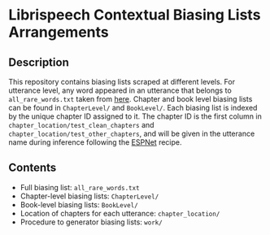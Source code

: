 # Librispeech Contextual Biasing Lists Arrangements

## Description
This repository contains biasing lists scraped at different levels. For utterance level, any word appeared in an utterance that belongs to `all_rare_words.txt` taken from [here](https://github.com/facebookresearch/fbai-speech/tree/master/is21_deep_bias). Chapter and book level biasing lists can be found in `ChapterLevel/` and `BookLevel/`. Each biasing list is indexed by the unique chapter ID assigned to it. The chapter ID is the first column in `chapter_location/test_clean_chapters` and `chapter_location/test_other_chapters`, and will be given in the utterance name during inference following the [ESPNet](https://github.com/espnet/espnet) recipe.

## Contents
* Full biasing list: `all_rare_words.txt`
* Chapter-level biasing lists: `ChapterLevel/`
* Book-level biasing lists: `BookLevel/`
* Location of chapters for each utterance: `chapter_location/`
* Procedure to generator biasing lists: `work/`
